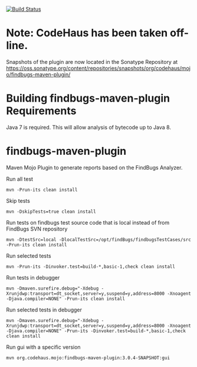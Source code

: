 [![Build Status](https://travis-ci.org/mojohaus/findbugs-maven-plugin.svg?branch=master)](https://travis-ci.org/mojohaus/findbugs-maven-plugin)

# **Note:**  CodeHaus has been taken off-line.

Snapshots of the plugin are now located in the Sonatype Repository at https://oss.sonatype.org/content/repositories/snapshots/org/codehaus/mojo/findbugs-maven-plugin/

Building findbugs-maven-plugin Requirements
=====================

Java 7 is required.  This will allow analysis of bytecode up to Java 8.



findbugs-maven-plugin
=====================

Maven Mojo Plugin to generate reports based on the FindBugs Analyzer.

Run all test

    mvn -Prun-its clean install

Skip tests

    mvn -DskipTests=true clean install

Run tests on findbugs test source code that is local instead of from FindBugs SVN repository

    mvn -DtestSrc=local -DlocalTestSrc=/opt/findBugs/findbugsTestCases/src -Prun-its clean install
 

Run selected tests

    mvn -Prun-its -Dinvoker.test=build-*,basic-1,check clean install


Run tests in debugger

    mvn -Dmaven.surefire.debug="-Xdebug -Xrunjdwp:transport=dt_socket,server=y,suspend=y,address=8000 -Xnoagent -Djava.compiler=NONE" -Prun-its clean install 


Run selected tests in debugger

    mvn -Dmaven.surefire.debug="-Xdebug -Xrunjdwp:transport=dt_socket,server=y,suspend=y,address=8000 -Xnoagent -Djava.compiler=NONE" -Prun-its -Dinvoker.test=build-*,basic-1,check clean install

Run gui with a specific version 

    mvn org.codehaus.mojo:findbugs-maven-plugin:3.0.4-SNAPSHOT:gui 
